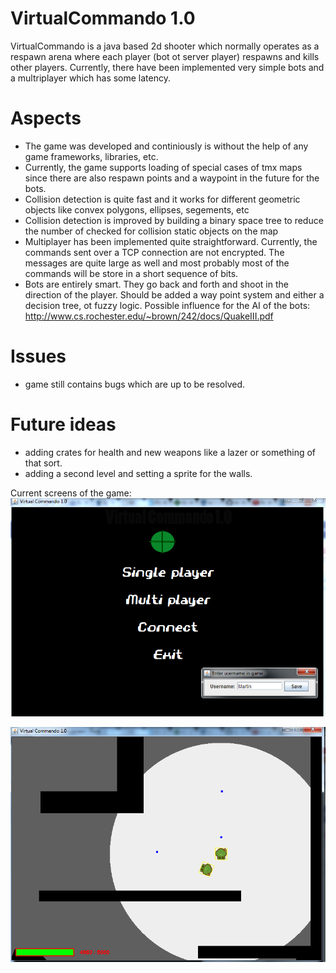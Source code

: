 VirtualCommando 1.0
=========

VirtualCommando is a java based 2d shooter which normally operates as a respawn arena where each player (bot ot server player) respawns and kills other players. Currently, there have been implemented very simple bots and a multriplayer which has some latency.

# Aspects
- The game was developed and continiously is without the help of any game frameworks, libraries, etc.
- Currently, the game supports loading of special cases of tmx maps since there are also respawn points and a waypoint in the future for the bots.
- Collision detection is quite fast and it works for different geometric objects like convex polygons, ellipses, segements, etc
- Collision detection is improved by building a binary space tree to reduce the number of checked for collision static objects on the map
- Multiplayer has been implemented quite straightforward. Currently, the commands sent over a TCP connection are not encrypted. The messages are quite large as well and most probably most of the commands will be store in a short sequence of bits.
- Bots are entirely smart. They go back and forth and shoot in the direction of the player. Should be added a way point system and either a decision tree, ot fuzzy logic. Possible influence for the AI of the bots: http://www.cs.rochester.edu/~brown/242/docs/QuakeIII.pdf


# Issues
- game still contains bugs which are up to be resolved.

# Future ideas
- adding crates for health and new weapons like a lazer or something of that sort.
- adding a second level and setting a sprite for the walls.

Current screens of the game:
![Menu screen](https://github.com/martinradev/2dShooter/blob/master/screenshots/menu%20screen.png "Menu screen")

![Game screen](https://github.com/martinradev/2dShooter/blob/master/screenshots/game%20screen.png "Game screen")

